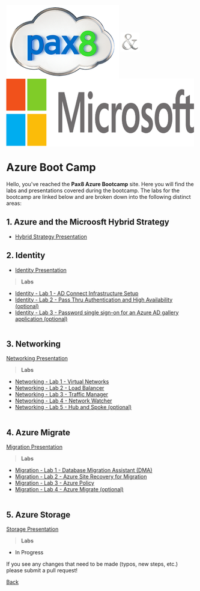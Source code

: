 

<img src="./images/pax8.png" align="center"></img>
<img src="./images/ampersand.png" align="center" height =50 width=50></img>
<img src="./images/Microsoft2.png" align=center height=180 width=500></img>


# Azure Boot Camp

Hello, you've reached the **Pax8 Azure Bootcamp** site.  Here you will find the labs and presentations covered during the bootcamp.  The labs for the  bootcamp are linked below and are broken down into the following distinct areas:

## 1. Azure and the Microosft Hybrid Strategy
- [Hybrid Strategy Presentation](1%20-%20Azure%20Bootcamp%20-%20Azure%20and%20the%20Microsoft%20Hybrid%20Strategy.pdf)


## 2. Identity
- [Identity Presentation](1%20-%20Azure%20Bootcamp%20-%20Azure%20and%20the%20Microsoft%20Hybrid%20Strategy.pdf)
> **Labs**
- [Identity - Lab 1 - AD Connect Infrastructure Setup](Identity%20Lab%201%20-%20AD%20Connect%20Infrastructure%20Setup.md)
- [Identity - Lab 2 - Pass Thru Authentication and High Availability (optional)](Identity%20Lab%202%20-%20AD%20Connect%20High%20Availability%20(Optional).md)
- [Identity - Lab 3 - Password single sign-on for an Azure AD gallery application (optional)](Identity%20Lab%203%20-%20AD%20Connect%20Publishing%20a%20SSO%20Application%20(Optional).md)
<br></br>


## 3. Networking
[Networking Presentation](3%20-%20Azure%20Bootcamp%20-%20Networking.pdf)
> **Labs**
- [Networking - Lab 1 - Virtual Networks](Networking%20Lab%201%20-%20Virtual%20Networks.md)
- [Networking - Lab 2 - Load Balancer](Networking%20Lab%202%20-%20Load%20Balancer.md)
- [Networking - Lab 3 - Traffic Manager](Networking%20Lab%203%20-%20Traffic%20Manager.md)
- [Networking - Lab 4 - Network Watcher](Networking%20Lab%204%20-%20Network%20Watcher.md)
- [Networking - Lab 5 - Hub and Spoke (optional)](Networking%20Lab%205%20-%20Hub%20and%20Spoke%20Challenge%20(Optional).md)
<br></br>


## 4. Azure Migrate
[Migration Presentation](4%20-%20Azure%20Bootcamp%20-%20Migration.pdf)
> **Labs**
- [Migration - Lab 1 - Database Migration Assistant (DMA)](Migration%20Lab%201%20-%20Database%20Migration%20Service%20(DMS).md)
- [Migration - Lab 2 - Azure Site Recovery for Migration](Migration%20Lab%202%20-%20Azure%20Site%20Recovery%20(ASR).md)
- [Migration - Lab 3 - Azure Policy](Migration%20Lab%203%20-%20Azure%20Policy.md)
- [Migration - Lab 4 - Azure Migrate (optional)](Migration%20Lab%204%20-%20Azure%20Migrate%20(Optional).md)
<br></br>

## 5. Azure Storage
[Storage Presentation](5%20-%20Azure%20Bootcamp%20-%20Storage.pdf)
> **Labs**
- In Progress


If you see any changes that need to be made (typos, new steps, etc.) please submit a pull request!


[Back](./)

